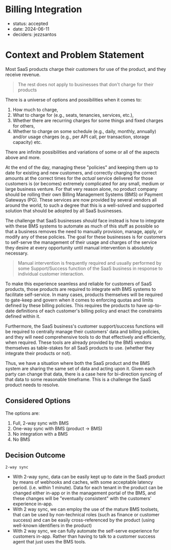 # Billing Integration

* status: accepted
* date: 2024-06-11
* deciders: jezzsantos

# Context and Problem Statement

Most SaaS products charge their customers for use of the product, and they receive revenue.

> The rest does not apply to businesses that don't charge for their products

There is a universe of options and possibilities when it comes to:

1. How much to charge,
2. What to charge for (e.g., seats, tenancies, services, etc.),
3. Whether there are recurring charges for some things and fixed charges for others,
4. Whether to charge on some schedule (e.g., daily, monthly, annually) and/or usage charges (e.g., per API call, per transaction, storage capacity) etc.

There are infinite possibilities and variations of some or all of the aspects above and more.

At the end of the day, managing these "policies" and keeping them up to date for existing and new customers, and correctly charging the correct amounts at the correct times for the
*actual* service delivered for those customers is (or becomes) extremely complicated for any small, medium or large business venture. For that very reason alone, no product company should be rolling their own Billing Management Systems (BMS) or Payment Gateways (PG). These services are now provided by several vendors all around the world, to such a degree that this is a well-solved and supported solution that should be adopted by all SaaS businesses.

The challenge that SaaS businesses
*should* face instead is how to integrate with these BMS systems to automate as much of this stuff as possible so that a business removes the need to manually provision, manage, apply, or modify any of these policies. The goal for these businesses is for customers to self-serve the management of their usage and charges of the service they desire at every opportunity until manual intervention is absolutely necessary.

> Manual intervention is frequently required and usually performed by some Support/Success function of the SaaS business in response to individual customer interaction.

To make this experience seamless and reliable for customers of SaaS products, those products are required to integrate with BMS systems to facilitate self-service. In many cases, products themselves will be required to gate-keep and govern when it comes to enforcing quotas and limits defined by these billing policies. This requires the products to have up-to-date definitions of each customer's billing policy and enact the constraints defined within it.

Furthermore, the SaaS business's customer support/success functions will be required to centrally manage their customers' data and billing policies, and they will need comprehensive tools to do that effectively and efficiently, when required. These tools are already provided by the BMS vendors themselves as table-stakes for all SaaS products to use. (whether they integrate their products or not).

Thus, we have a situation where both the SaaS product and the BMS system are sharing the same set of data and acting upon it. Given each party can change that data, there is a case here for bi-direction syncing of that data to some reasonable timeframe. This is a challenge the SaaS product needs to resolve.

## Considered Options

The options are:

1. Full, 2-way sync with BMS
2. One-way sync with BMS (product -> BMS)
3. No integration with a BMS
4. No BMS

## Decision Outcome

`2-way sync`

- With 2-way sync, data can be easily kept up to date in the SaaS product by means of webhooks and caches, with some acceptable latency period. (i.e. within 1 minute). Data for each tenant in the product can be changed either in-app or in the management portal of the BMS, and these changes will be "eventually consistent" with the customers' experience in-app.
- With 2 way sync, we can employ the use of the mature BMS toolsets, that can be used by non-technical roles (such as finance or customer success) and can be easily cross-referenced by the product (using well-known identifiers in the product)
- With 2 way sync, we can fully automate the self-serve experience for customers in-app. Rather than having to talk to a customer success agent that just uses the BMS tools.
